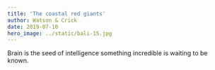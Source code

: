 ```yaml
---
title: 'The coastal red giants'
author: Watson & Crick
date: 2019-07-10
hero_image: ../static/bali-15.jpg
---
```


Brain is the seed of intelligence something incredible is waiting to be known.
